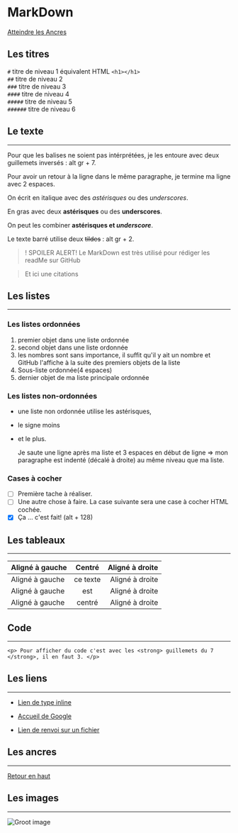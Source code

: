 MarkDown
========

<a id="top">

[Atteindre les Ancres](#ancres)


## Les titres

`#` titre de niveau 1 équivalent HTML ```<h1></h1>```  
`##` titre de niveau 2  
`###` titre de niveau 3  
`####` titre de niveau 4  
`#####` titre de niveau 5  
`######` titre de niveau 6  

## Le texte
-----------

Pour que les balises ne soient pas intérprétées, je les entoure avec deux guillemets inversés  :  alt gr + 7.  

Pour avoir un retour à la ligne dans le même paragraphe, je termine ma ligne avec 2 espaces. 

On écrit en italique avec des *astérisques* ou des _underscores_.

En gras avec deux **astérisques** ou des __underscores__.

On peut les combiner **astérisques et _underscore_**.

Le texte barré utilise deux ~~tildes~~  :  alt gr + 2.


>! SPOILER ALERT! Le MarkDown est très utilisé pour rédiger les readMe sur GitHub

> Et ici une citations

## Les listes
-------------

### Les listes ordonnées
1. premier objet dans une liste ordonnée
2. second objet dans une liste ordonnée
18. les nombres sont sans importance, il suffit qu'il y ait un nombre et GitHub l'affiche à la suite des premiers objets de la liste
  1. Sous-liste ordonnée(4 espaces)
4. dernier objet de ma liste principale ordonnée

### Les listes non-ordonnées
* une liste non ordonnée utilise les astérisques,
- le signe moins
+ et le plus.

   Je saute une ligne après ma liste et 3 espaces en début de ligne => mon paragraphe est indenté (décalé à droite) au même niveau que ma liste.

### Cases à cocher
- [ ] Première tache à réaliser.
- [ ] Une autre chose à faire.
La case suivante sera une case à cocher HTML cochée.
- [x] Ça ... c'est fait! (alt + 128)

## Les tableaux
---------------
| Aligné à gauche  | Centré          | Aligné à droite |
|:---------------  |:---------------:| ---------------:|
| Aligné à gauche  |   ce texte      | Aligné à droite |
| Aligné à gauche  |     est         | Aligné à droite |
| Aligné à gauche  |    centré       | Aligné à droite |

## Code
-------
``` <p> Pour afficher du code c'est avec les <strong> guillemets du 7 </strong>, il en faut 3. </p> ``` 

## Les liens
------------
  * [Lien de type inline](https://docs.framasoft.org/fr/grav/markdown.html)

  * [Accueil de Google](https://www.google.com)

  * [Lien de renvoi sur un fichier](https://github.com/SoniaB78/pendu_python/edit/sonia/README.md)

## Les ancres
-------------
<a id="ancres">

[Retour en haut](#top)

## Les images
-------------
![Groot image](https://media.giphy.com/media/R97jJCEGEmh0I/giphy.gif)
